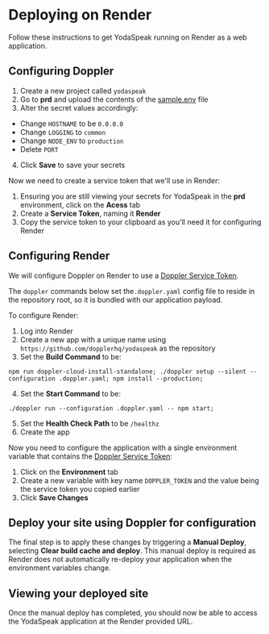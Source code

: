 # Deploying on Render

Follow these instructions to get YodaSpeak running on Render as a web application.

## Configuring Doppler

1. Create a new project called `yodaspeak`
2. Go to **prd** and upload the contents of the [sample.env](../sample.env) file
3. Alter the secret values accordingly:
  - Change `HOSTNAME` to be `0.0.0.0`
  - Change `LOGGING` to `common`
  - Change `NODE_ENV` to `production`
  - Delete `PORT`
4. Click **Save** to save your secrets

Now we need to create a service token that we'll use in Render:

1. Ensuring you are still viewing your secrets for YodaSpeak in the **prd** environment, click on the **Acess** tab
2. Create a **Service Token**, naming it **Render**
3. Copy the service token to your clipboard as you'll need it for configuring Render

## Configuring Render

<!-- todo(ryan): Remove `doppler-cloud-install-standalone` and `./doppler` once Render have updated the CLI to be v3.13.0 or greater -->

We will configure Doppler on Render to use a [Doppler Service Token](https://docs.doppler.com/docs/enclave-service-tokens).

The `doppler` commands below set the`.doppler.yaml` config file to reside in the repository root, so it is bundled with our application payload.

To configure Render:

1. Log into Render
2. Create a new app with a unique name using `https://github.com/dopplerhq/yodaspeak` as the repository
3. Set the **Build Command** to be:
```
npm run doppler-cloud-install-standalone; ./doppler setup --silent --configuration .doppler.yaml; npm install --production;
```
4. Set the **Start Command** to be:
```
./doppler run --configuration .doppler.yaml -- npm start;
```
5. Set the **Health Check Path** to be `/healthz`
6. Create the app

Now you need to configure the application with a single environment variable that contains the [Doppler Service Token](https://docs.doppler.com/docs/enclave-service-tokens):

1. Click on the **Environment** tab
2. Create a new variable with key name `DOPPLER_TOKEN` and the value being the service token you copied earlier
3. Click **Save Changes**

## Deploy your site using Doppler for configuration

The final step is to apply these changes by triggering a **Manual Deploy**, selecting **Clear build cache and deploy**. This manual deploy is required as Render does not automatically re-deploy your application when the environment variables change.

## Viewing your deployed site

Once the manual deploy has completed, you should now be able to access the YodaSpeak application at the Render provided URL.
